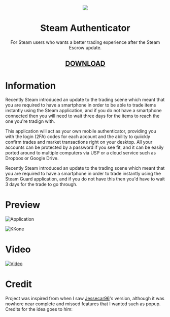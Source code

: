 <p align="center">
  <img src="http://i.imgur.com/ebiDtz6.png"/>
  <h1 align="center">Steam Authenticator</h1>
  <p align="center">For Steam users who wants a better trading experience after the Steam Escrow update.</p>
  <h2 align="center"><a href="https://github.com/Ezzpify/SteamAuthenticator/releases/latest">DOWNLOAD</a></h2>
</p>

# Information

Recently Steam introduced an update to the trading scene which meant that you are required to have a smartphone in order to be able to trade items instantly using the Steam application, and if you do not have a smartphone connected then you will need to wait three days for the items to reach the one you're tradign with.

This application will act as your own mobile authenticator, providing you with the login (2FA) codes for each account and the ability to quiickly confirm trades and market transactions right on your desktop. All your accounts can be protected by a password if you see fit, and it can be easily ported around to multiple computers via USP or a cloud service such as Dropbox or Google Drive.

Recently Steam introduced an update to the trading scene which meant that you are required to have a smartphone in order to trade 
instantly using the Steam Guard application, and if you do not have this then you'd have to wait 3 days for the trade 
to go through.

# Preview

![Application](http://i.imgur.com/eYwVYWg.png)

![KKone](https://camo.githubusercontent.com/b809369e17e2fe77528813bbd498c18568049d1f/687474703a2f2f692e696d6775722e636f6d2f6b6836485379722e706e67)


# Video

[![Video](http://img.youtube.com/vi/6TeS_htvr3Y/0.jpg)](http://www.youtube.com/watch?v=6TeS_htvr3Y)


# Credit
Project was inspired from when I saw [Jessecar96](https://github.com/Jessecar96/SteamDesktopAuthenticator/)'s version, although it was nowhere near complete and missed features that I wanted such as popup. Credits for the idea goes to him:
